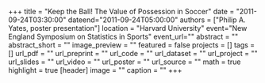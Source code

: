 +++
title = "Keep the Ball! The Value of Possession in Soccer"
date = "2011-09-24T03:30:00"
dateend="2011-09-24T05:00:00"
authors = ["Philip A. Yates, poster presentation"]
location = "Harvard University"
event="New England Symposium on Statistics in Sports"
event_url=""
abstract = ""
abstract_short = ""
image_preview = ""
featured = false
projects = []
tags = []
url_pdf = ""
url_preprint = ""
url_code = ""
url_dataset = ""
url_project = ""
url_slides = ""
url_video = ""
url_poster = ""
url_source = ""
math = true
highlight = true
[header]
image = ""
caption = ""
+++
